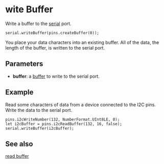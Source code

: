 # wite Buffer

Write a buffer to the [serial](/device/serial) port.

```sig
serial.writeBuffer(pins.createBuffer(0));
```

You place your data characters into an existing buffer. All of the data, the length of the buffer, is written to the serial port.

## Parameters

* **buffer**: a [buffer](/types/buffer) to write to the serial port.

## Example

Read some characters of data from a device connected to the I2C pins. Write the data to the serial port.

```blocks
pins.i2cWriteNumber(132, NumberFormat.UInt8LE, 0);
let i2cBuffer = pins.i2cReadBuffer(132, 16, false);
serial.writeBuffer(i2cBuffer);
```

## See also

[read buffer](/reference/serial/read-buffer)